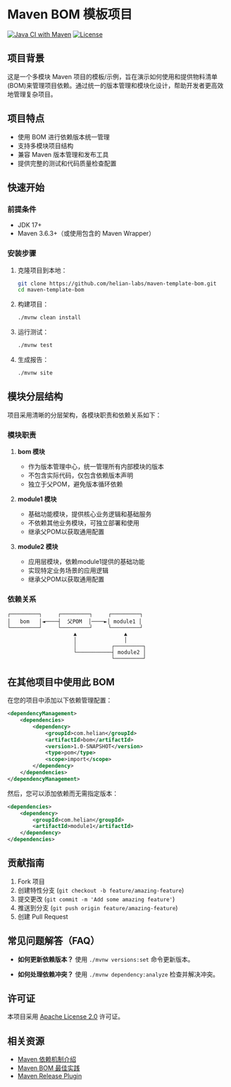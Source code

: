 # Maven BOM 模板项目

[![Java CI with Maven](https://github.com/helian-labs/maven-template-bom/actions/workflows/maven.yml/badge.svg)](https://github.com/helian-labs/maven-template-bom/actions/workflows/maven.yml)
[![License](https://img.shields.io/badge/license-Apache%202.0-blue.svg)](https://www.apache.org/licenses/LICENSE-2.0)

## 项目背景

这是一个多模块 Maven 项目的模板/示例，旨在演示如何使用和提供物料清单(BOM)来管理项目依赖。通过统一的版本管理和模块化设计，帮助开发者更高效地管理复杂项目。

## 项目特点

- 使用 BOM 进行依赖版本统一管理
- 支持多模块项目结构
- 兼容 Maven 版本管理和发布工具
- 提供完整的测试和代码质量检查配置

## 快速开始

### 前提条件

- JDK 17+
- Maven 3.6.3+（或使用包含的 Maven Wrapper）

### 安装步骤

1. 克隆项目到本地：
   ```bash
   git clone https://github.com/helian-labs/maven-template-bom.git
   cd maven-template-bom
   ```

2. 构建项目：
   ```bash
   ./mvnw clean install
   ```

3. 运行测试：
   ```bash
   ./mvnw test
   ```

4. 生成报告：
   ```bash
   ./mvnw site
   ```

## 模块分层结构

项目采用清晰的分层架构，各模块职责和依赖关系如下：

### 模块职责

1. **bom 模块**
   - 作为版本管理中心，统一管理所有内部模块的版本
   - 不包含实际代码，仅包含依赖版本声明
   - 独立于父POM，避免版本循环依赖

2. **module1 模块**
   - 基础功能模块，提供核心业务逻辑和基础服务
   - 不依赖其他业务模块，可独立部署和使用
   - 继承父POM以获取通用配置

3. **module2 模块**
   - 应用层模块，依赖module1提供的基础功能
   - 实现特定业务场景的应用逻辑
   - 继承父POM以获取通用配置

### 依赖关系

```
┌─────────┐     ┌─────────┐     ┌─────────┐
│   bom   │◄────┤  父POM  │────►│ module1 │
└─────────┘     └─────────┘     └─────────┘
                     ▲               ▲
                     │               │
                     │           ┌─────────┐
                     └───────────┤ module2 │
                                 └─────────┘
```

## 在其他项目中使用此 BOM

在您的项目中添加以下依赖管理配置：

```xml
<dependencyManagement>
    <dependencies>
        <dependency>
            <groupId>com.helian</groupId>
            <artifactId>bom</artifactId>
            <version>1.0-SNAPSHOT</version>
            <type>pom</type>
            <scope>import</scope>
        </dependency>
    </dependencies>
</dependencyManagement>
```

然后，您可以添加依赖而无需指定版本：

```xml
<dependencies>
    <dependency>
        <groupId>com.helian</groupId>
        <artifactId>module1</artifactId>
    </dependency>
</dependencies>
```

## 贡献指南

1. Fork 项目
2. 创建特性分支 (`git checkout -b feature/amazing-feature`)
3. 提交更改 (`git commit -m 'Add some amazing feature'`)
4. 推送到分支 (`git push origin feature/amazing-feature`)
5. 创建 Pull Request

## 常见问题解答（FAQ）

- **如何更新依赖版本？**
  使用 `./mvnw versions:set` 命令更新版本。

- **如何处理依赖冲突？**
  使用 `./mvnw dependency:analyze` 检查并解决冲突。

## 许可证

本项目采用 [Apache License 2.0](https://www.apache.org/licenses/LICENSE-2.0) 许可证。

## 相关资源

- [Maven 依赖机制介绍](https://maven.apache.org/guides/introduction/introduction-to-dependency-mechanism.html)
- [Maven BOM 最佳实践](https://www.baeldung.com/spring-maven-bom)
- [Maven Release Plugin](https://maven.apache.org/maven-release/maven-release-plugin/index.html)